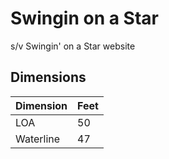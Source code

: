 # Swingin on a Star

s/v Swingin' on a Star website

## Dimensions

| Dimension | Feet |
|-----------|------|
|LOA        |50    |
|Waterline  |47    |

